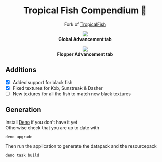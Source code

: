 <h1 align="center">Tropical Fish Compendium 🐠</h1>

<p align="center">Fork of <a href="https://github.com/AntoninHuaut/TropicalFish">TropicalFish</a></p>

<p align="center">
  <img src="https://i.imgur.com/JDq39DL.png">
  <br/><b>Global Advancement tab</b>
</p>
<p align="center">
  <img src="https://i.imgur.com/chnRo4a.png">
  <br/><b>Flopper Advancement tab</b>
</p>

## Additions

- [x] Added support for black fish
- [x] Fixed textures for Kob, Sunstreak & Dasher
- [ ] New textures for all the fish to match new black textures

## Generation

Install [Deno](https://deno.land/manual/getting_started/installation) if you don't have it yet\
Otherwise check that you are up to date with

```console
deno upgrade
```

Then run the application to generate the datapack and the resourcepack

```console
deno task build
```
